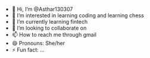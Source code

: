 - 👋 Hi, I’m @Asthar130307
- 👀 I’m interested in learning coding and learning chess 
- 🌱 I’m currently learning fintech
- 💞️ I’m looking to collaborate on 
- 📫 How to reach me through gmail
- 😄 Pronouns: She/her
- ⚡ Fun fact: ...

<!---
Asthar130307/Asthar130307 is a ✨ special ✨ repository because its `README.md` (this file) appears on your GitHub profile.
You can click the Preview link to take a look at your changes.
--->
